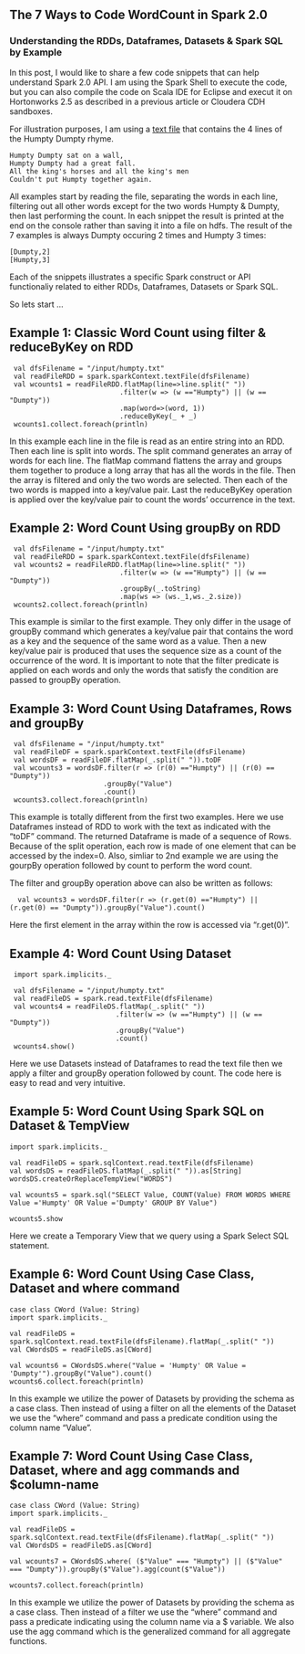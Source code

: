## The 7 Ways to Code WordCount in Spark 2.0 
### Understanding the RDDs, Dataframes, Datasets & Spark SQL by Example

In this post, I would like to share a few code snippets that can help understand Spark 2.0 API. I am using the Spark Shell to execute the code, but you can also compile the code on Scala IDE for Eclipse and execut it on Hortonworks 2.5 as described in a previous article or Cloudera CDH sandboxes.

For illustration purposes, I am using a [text file](https://github.com/abbas-taher/the-7-ways-wordcount-apache-spark-snippets/edit/master/humpty.txt) that contains the 4 lines of the Humpty Dumpty rhyme. 

    Humpty Dumpty sat on a wall,
    Humpty Dumpty had a great fall.
    All the king's horses and all the king's men
    Couldn't put Humpty together again.

All examples start by reading the file, separating the words in each line, filtering out all other words except for the two words Humpty & Dumpty, then last performing the count. In each snippet the result is printed at the end on the console rather than saving it into a file on hdfs. The result of the 7 examples is always Dumpty occuring 2 times and Humpty 3 times:

    [Dumpty,2]
    [Humpty,3] 

Each of the snippets illustrates a specific Spark construct or API functionaliy related to either RDDs, Dataframes, Datasets or Spark SQL. 

So lets start ...

## Example 1: Classic Word Count using filter & reduceByKey on RDD
     val dfsFilename = "/input/humpty.txt"
     val readFileRDD = spark.sparkContext.textFile(dfsFilename)
     val wcounts1 = readFileRDD.flatMap(line=>line.split(" "))
                               .filter(w => (w =="Humpty") || (w == "Dumpty"))
                               .map(word=>(word, 1))
                               .reduceByKey(_ + _)
     wcounts1.collect.foreach(println)

In this example each line in the file is read as an entire string into an RDD. Then each line is split into words. The split command generates an array of words for each line. The flatMap command flattens the array and groups them together to produce a long array that has all the words in the file. Then the array is filtered and only the two words are selected. Then each of the two words is mapped into a key/value pair. Last the reduceByKey operation is applied over the key/value pair to count the words’ occurrence in the text. 

## Example 2: Word Count Using groupBy on RDD
     val dfsFilename = "/input/humpty.txt"
     val readFileRDD = spark.sparkContext.textFile(dfsFilename)
     val wcounts2 = readFileRDD.flatMap(line=>line.split(" "))
                               .filter(w => (w =="Humpty") || (w == "Dumpty"))
                               .groupBy(_.toString)
                               .map(ws => (ws._1,ws._2.size))
     wcounts2.collect.foreach(println)

This example is similar to the first example. They only differ in the usage of groupBy command which generates a key/value pair that contains the word as a key and the sequence of the same word as a value. Then a new key/value pair is produced that uses the sequence size as a count of the occurrence of the word.  It is important to note that the filter predicate is applied on each words and only the words that satisfy the condition are passed to groupBy operation.


## Example 3: Word Count Using Dataframes, Rows and groupBy
     val dfsFilename = "/input/humpty.txt"
     val readFileDF = spark.sparkContext.textFile(dfsFilename)
     val wordsDF = readFileDF.flatMap(_.split(" ")).toDF
     val wcounts3 = wordsDF.filter(r => (r(0) =="Humpty") || (r(0) == "Dumpty"))
                           .groupBy("Value")
                           .count()
     wcounts3.collect.foreach(println)

This example is totally different from the first two examples. Here we use Dataframes instead of RDD to work with the text as indicated with the “toDF” command. The returned Dataframe is made of a sequence of Rows. Because of the split operation, each row is made of one element that can be accessed by the index=0. Also, simliar to 2nd example we are using the gourpBy operation followed by count to perform the word count.

The filter and groupBy operation above can also be written as follows:

      val wcounts3 = wordsDF.filter(r => (r.get(0) =="Humpty") || (r.get(0) == "Dumpty")).groupBy("Value").count()
Here the first element in the array within the row is accessed via “r.get(0)”.

## Example 4: Word Count Using Dataset 
     import spark.implicits._   

     val dfsFilename = "/input/humpty.txt"
     val readFileDS = spark.read.textFile(dfsFilename)
     val wcounts4 = readFileDS.flatMap(_.split(" "))
                              .filter(w => (w =="Humpty") || (w == "Dumpty"))
                              .groupBy("Value")
                              .count()
     wcounts4.show()

Here we use Datasets instead of Dataframes to read the text file then we apply a filter and groupBy operation followed by count. The code here is easy to read and very intuitive.

## Example 5: Word Count Using Spark SQL on Dataset & TempView
    import spark.implicits._  

    val readFileDS = spark.sqlContext.read.textFile(dfsFilename)
    val wordsDS = readFileDS.flatMap(_.split(" ")).as[String]
    wordsDS.createOrReplaceTempView("WORDS")    
    
    val wcounts5 = spark.sql("SELECT Value, COUNT(Value) FROM WORDS WHERE Value ='Humpty' OR Value ='Dumpty' GROUP BY Value")

    wcounts5.show

Here we create a Temporary View that we query using a Spark Select SQL statement.
  
## Example 6: Word Count Using Case Class, Dataset and where command
    case class CWord (Value: String)
    import spark.implicits._  
    
    val readFileDS = spark.sqlContext.read.textFile(dfsFilename).flatMap(_.split(" "))
    val CWordsDS = readFileDS.as[CWord]
    
    val wcounts6 = CWordsDS.where("Value = 'Humpty' OR Value = 'Dumpty'").groupBy("Value").count()
    wcounts6.collect.foreach(println)
   
In this example we utilize the power of Datasets by providing the schema as a case class. Then instead of using a filter on all the elements of the Dataset we use the “where” command and pass a predicate condition using the column name “Value”.

## Example 7: Word Count Using Case Class, Dataset, where and agg commands and $column-name
    case class CWord (Value: String)
    import spark.implicits._  
    
    val readFileDS = spark.sqlContext.read.textFile(dfsFilename).flatMap(_.split(" "))
    val CWordsDS = readFileDS.as[CWord]
    
    val wcounts7 = CWordsDS.where( ($"Value" === "Humpty") || ($"Value" === "Dumpty")).groupBy($"Value").agg(count($"Value"))
    
    wcounts7.collect.foreach(println)

In this example we utilize the power of Datasets by providing the schema as a case class. Then instead of a filter we use the “where” command and pass a predicate indicating using the column name via a $ variable. We also use the agg command which is the generalized command for all aggregate functions.
